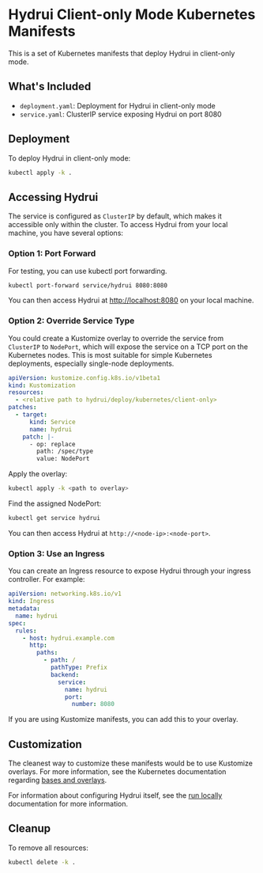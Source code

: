 # Hydrui Client-only Mode Kubernetes Manifests

This is a set of Kubernetes manifests that deploy Hydrui in client-only mode.

## What's Included

- `deployment.yaml`: Deployment for Hydrui in client-only mode
- `service.yaml`: ClusterIP service exposing Hydrui on port 8080

## Deployment

To deploy Hydrui in client-only mode:

```bash
kubectl apply -k .
```

## Accessing Hydrui

The service is configured as `ClusterIP` by default, which makes it accessible only within the cluster. To access Hydrui from your local machine, you have several options:

### Option 1: Port Forward

For testing, you can use kubectl port forwarding.

```bash
kubectl port-forward service/hydrui 8080:8080
```

You can then access Hydrui at <http://localhost:8080> on your local machine.

### Option 2: Override Service Type

You could create a Kustomize overlay to override the service from `ClusterIP` to `NodePort`, which will expose the service on a TCP port on the Kubernetes nodes. This is most suitable for simple Kubernetes deployments, especially single-node deployments.

```yaml
apiVersion: kustomize.config.k8s.io/v1beta1
kind: Kustomization
resources:
  - <relative path to hydrui/deploy/kubernetes/client-only>
patches:
  - target:
      kind: Service
      name: hydrui
    patch: |-
      - op: replace
        path: /spec/type
        value: NodePort
```

Apply the overlay:

```bash
kubectl apply -k <path to overlay>
```

Find the assigned NodePort:

```bash
kubectl get service hydrui
```

You can then access Hydrui at `http://<node-ip>:<node-port>`.

### Option 3: Use an Ingress

You can create an Ingress resource to expose Hydrui through your ingress controller. For example:

```yaml
apiVersion: networking.k8s.io/v1
kind: Ingress
metadata:
  name: hydrui
spec:
  rules:
    - host: hydrui.example.com
      http:
        paths:
          - path: /
            pathType: Prefix
            backend:
              service:
                name: hydrui
                port:
                  number: 8080
```

If you are using Kustomize manifests, you can add this to your overlay.

## Customization

The cleanest way to customize these manifests would be to use Kustomize overlays. For more information, see the Kubernetes documentation regarding [bases and overlays](https://kubernetes.io/docs/tasks/manage-kubernetes-objects/kustomization/#bases-and-overlays).

For information about configuring Hydrui itself, see the [run locally](https://hydrui.dev/en/docs/self-hosting/run-locally/) documentation for more information.

## Cleanup

To remove all resources:

```bash
kubectl delete -k .
```
